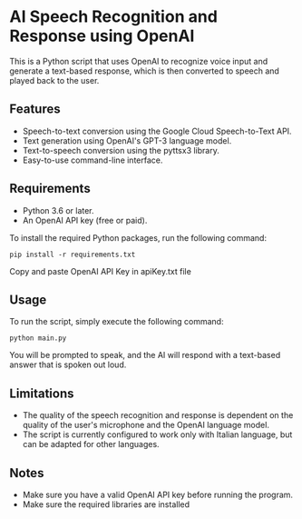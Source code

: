 # AI Speech Recognition and Response using OpenAI
This is a Python script that uses OpenAI to recognize voice input and generate a text-based response, which is then converted to speech and played back to the user.

## Features
* Speech-to-text conversion using the Google Cloud Speech-to-Text API.
* Text generation using OpenAI's GPT-3 language model.
* Text-to-speech conversion using the pyttsx3 library.
* Easy-to-use command-line interface.
## Requirements
* Python 3.6 or later.
* An OpenAI API key (free or paid).

To install the required Python packages, run the following command:


```pip install -r requirements.txt```

Copy and paste OpenAI API Key in apiKey.txt file
## Usage
To run the script, simply execute the following command:


```python main.py```

You will be prompted to speak, and the AI will respond with a text-based answer that is spoken out loud.

## Limitations
* The quality of the speech recognition and response is dependent on the quality of the user's microphone and the OpenAI language model.
* The script is currently configured to work only with Italian language, but can be adapted for other languages.
## Notes
* Make sure you have a valid OpenAI API key before running the program.
* Make sure the required libraries are installed